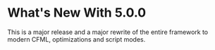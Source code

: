 # What's New With 5.0.0

This is a major release and a major rewrite of the entire framework to modern CFML, optimizations and script modes.


